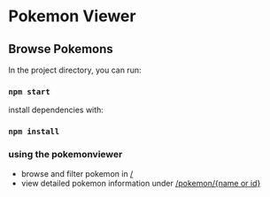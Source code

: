 # Pokemon Viewer

## Browse Pokemons

In the project directory, you can run:

### `npm start`

install dependencies with:

### `npm install`


### using the pokemonviewer
* browse and filter pokemon in [/](http://localhost:3000/)
* view detailed pokemon information under [/pokemon/{name or id}](http://localhost:3000/pokemon/3)
